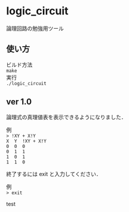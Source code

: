 # logic_circuit

論理回路の勉強用ツール

## 使い方
ビルド方法  
`make`  
実行  
`./logic_circuit`

## ver 1.0  
論理式の真理値表を表示できるようになりました．

例  
`> !XY + X!Y`  
`X  Y  !XY + X!Y`  
`0  0  0`  
`0  1  1`  
`1  0  1`  
`1  1  0`  

終了するには exit と入力してください．

例  
`> exit`

test



